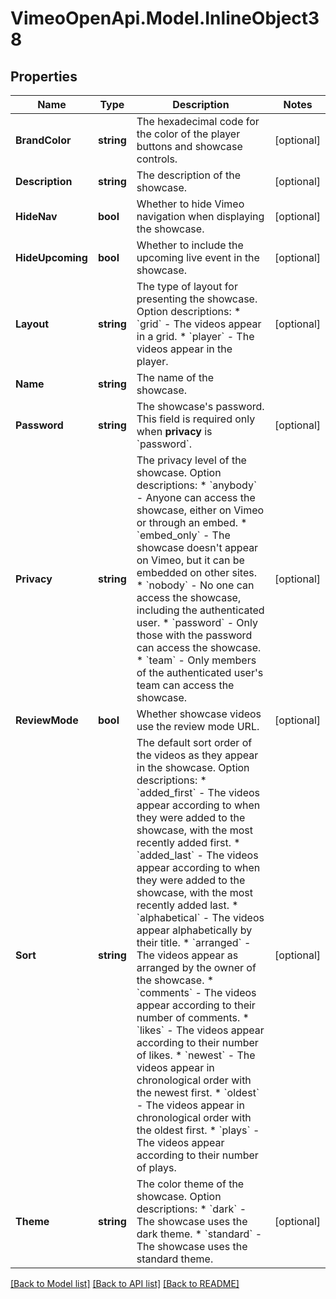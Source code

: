 # VimeoOpenApi.Model.InlineObject38
## Properties

Name | Type | Description | Notes
------------ | ------------- | ------------- | -------------
**BrandColor** | **string** | The hexadecimal code for the color of the player buttons and showcase controls. | [optional] 
**Description** | **string** | The description of the showcase. | [optional] 
**HideNav** | **bool** | Whether to hide Vimeo navigation when displaying the showcase. | [optional] 
**HideUpcoming** | **bool** | Whether to include the upcoming live event in the showcase. | [optional] 
**Layout** | **string** | The type of layout for presenting the showcase.  Option descriptions:  * &#x60;grid&#x60; - The videos appear in a grid.  * &#x60;player&#x60; - The videos appear in the player.  | [optional] 
**Name** | **string** | The name of the showcase. | 
**Password** | **string** | The showcase&#39;s password. This field is required only when **privacy** is &#x60;password&#x60;. | [optional] 
**Privacy** | **string** | The privacy level of the showcase.  Option descriptions:  * &#x60;anybody&#x60; - Anyone can access the showcase, either on Vimeo or through an embed.  * &#x60;embed_only&#x60; - The showcase doesn&#39;t appear on Vimeo, but it can be embedded on other sites.  * &#x60;nobody&#x60; - No one can access the showcase, including the authenticated user.  * &#x60;password&#x60; - Only those with the password can access the showcase.  * &#x60;team&#x60; - Only members of the authenticated user&#39;s team can access the showcase.  | [optional] 
**ReviewMode** | **bool** | Whether showcase videos use the review mode URL. | [optional] 
**Sort** | **string** | The default sort order of the videos as they appear in the showcase.  Option descriptions:  * &#x60;added_first&#x60; - The videos appear according to when they were added to the showcase, with the most recently added first.  * &#x60;added_last&#x60; - The videos appear according to when they were added to the showcase, with the most recently added last.  * &#x60;alphabetical&#x60; - The videos appear alphabetically by their title.  * &#x60;arranged&#x60; - The videos appear as arranged by the owner of the showcase.  * &#x60;comments&#x60; - The videos appear according to their number of comments.  * &#x60;likes&#x60; - The videos appear according to their number of likes.  * &#x60;newest&#x60; - The videos appear in chronological order with the newest first.  * &#x60;oldest&#x60; - The videos appear in chronological order with the oldest first.  * &#x60;plays&#x60; - The videos appear according to their number of plays.  | [optional] 
**Theme** | **string** | The color theme of the showcase.  Option descriptions:  * &#x60;dark&#x60; - The showcase uses the dark theme.  * &#x60;standard&#x60; - The showcase uses the standard theme.  | [optional] 

[[Back to Model list]](../README.md#documentation-for-models) [[Back to API list]](../README.md#documentation-for-api-endpoints) [[Back to README]](../README.md)

